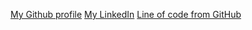 [My Github profile](https://github.com/PalbestGit)
[My LinkedIn](https://www.linkedin.com/in/alexei-slutski-261586183/)
[Line of code from GitHub](https://github.com/PalbestGit/github-slideshow/blob/4508baa25b1898b4e623dc472733bd9a2e7e1bd5/_config.yml#L5)
